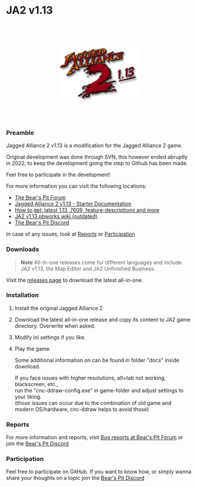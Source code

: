 
# JA2 v1.13

<br />
<br />
<br />

<p align="center">
  <img src="ja2v1.13.png" alt="JA2 v1.13">
</p>

<br />
<br />



### Preamble

Jagged Alliance 2 v1.13 is a modification for the Jagged Alliance 2 game.

Original development was done through SVN, this however ended abruptly in 2022, to keep the development going the step to Github has been made.

Feel free to participate in the development!
  
  
For more information you can visit the following locations:
- [The Bear's Pit Forum](https://thepit.ja-galaxy-forum.com) 
- [Jagged Alliance 2 v1.13 - Starter Documentation](https://github.com/1dot13/documentation)
- [How to get: latest 1.13, 7609, feature-descriptions and more](http://thepit.ja-galaxy-forum.com/index.php?t=msg&th=24648&start=0&)
- [JA2 v1.13 pbworks wiki (outdated)](http://ja2v113.pbworks.com/w/page/4218339/FrontPage)
- [The Bear's Pit Discord](https://discord.gg/GqrVZUM)


In case of any issues, look at [Reports](#Reports) or [Participation](#Participation)  

### Downloads

> **Note**
> All-in-one releases come for different languages and include
> JA2 v1.13, the Map Editor and JA2 Unfinished Business.

Visit the [releases page](https://github.com/1dot13/source/releases) to download the latest all-in-one.


### Installation

1. Install the original Jagged Alliance 2
2. Download the latest all-in-one release and copy its content to JA2 game directory. Overwrite when asked.
3. Modify ini settings if you like.
4. Play the game.

   Some additional information on can be found in folder "docs" inside download.  
     
   If you face issues with higher resolutions, alt+tab not working, blackscreen, etc.,  
   run the "cnc-ddraw-config.exe" in game-folder and adjust settings to your liking.  
   (those issues can occur due to the combination of old game and modern OS/hardware, cnc-ddraw helps to avoid those) 


### Reports

For more information and reports, visit [Bug reports at Bear's Pit Forum](http://thepit.ja-galaxy-forum.com/index.php?t=thread&frm_id=216&) or join the [Bear's Pit Discord](https://discord.gg/GqrVZUM "Bear's Pit Discord")


### Participation 

Feel free to participate on GitHub. If you want to know how, or simply wanna share your thoughts on a topic join the [Bear's Pit Discord](https://discord.gg/GqrVZUM "Bear's Pit Discord")


